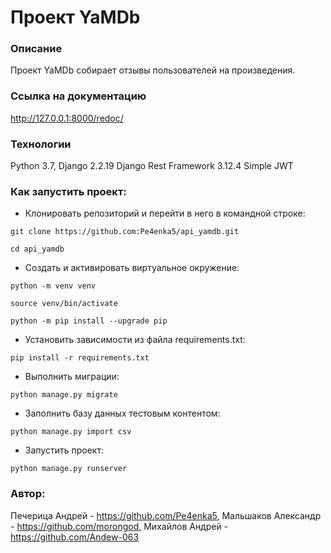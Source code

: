 # Проект YaMDb
### Описание
Проект YaMDb собирает отзывы пользователей на произведения.
### Ссылка на документацию
http://127.0.0.1:8000/redoc/
### Технологии
Python 3.7,
Django 2.2.19
Django Rest Framework 3.12.4
Simple JWT
### Как запустить проект:
- Клонировать репозиторий и перейти в него в командной строке:

```git clone https://github.com:Pe4enka5/api_yamdb.git```

```cd api_yamdb```

- Cоздать и активировать виртуальное окружение:

```python -m venv venv```

```source venv/bin/activate```

```python -m pip install --upgrade pip```

- Установить зависимости из файла requirements.txt:

```pip install -r requirements.txt```

- Выполнить миграции:

```python manage.py migrate```

- Заполнить базу данных тестовым контентом:

```python manage.py import csv```

- Запустить проект:

```python manage.py runserver```

### Автор:
Печерица Андрей - https://github.com/Pe4enka5,
Мальшаков Александр - https://github.com/morongod,
Михайлов Андрей - https://github.com/Andew-063